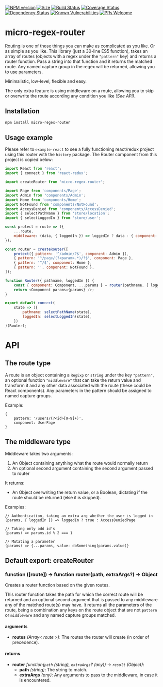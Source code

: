 [![NPM version](https://img.shields.io/npm/v/micro-regex-router.svg?style=flat)](https://www.npmjs.org/package/micro-regex-router)
[![Size](https://badgen.net/bundlephobia/minzip/micro-regex-router)](https://bundlephobia.com/result?p=micro-regex-router)
[![Build Status](https://travis-ci.com/kasvtv/micro-regex-router.svg?branch=master)](https://travis-ci.com/kasvtv/micro-regex-router)
[![Coverage Status](https://coveralls.io/repos/github/kasvtv/micro-regex-router/badge.svg?branch=master)](https://coveralls.io/github/kasvtv/micro-regex-router?branch=master)
[![Dependency Status](https://david-dm.org/kasvtv/micro-regex-router.svg)](https://david-dm.org/kasvtv/micro-regex-router)
[![Known Vulnerabilities](https://snyk.io/test/github/kasvtv/micro-regex-router/badge.svg?targetFile=package.json)](https://snyk.io/test/github/kasvtv/micro-regex-router?targetFile=package.json)
[![PRs Welcome](https://img.shields.io/badge/PRs-welcome-brightgreen.svg)](http://makeapullrequest.com)

# micro-regex-router

Routing is one of those things you can make as complicated as you like. Or as simple as you like. This library (just a 30-line ES5 function), takes an array of routes (objects with a regex under the `"pattern"` key) and returns a router function. Pass a string into that function and it returns the matched route. Any named capture group in the regex will be returned, allowing you to use parameters.

Minimalistic, low-level, flexible and easy.

The only extra feature is using middleware on a route, allowing you to skip or overwrite the route according any condition you like *(See API)*.

## Installation

```bash
npm install micro-regex-router
```

## Usage example

Please refer to `example-react` to see a fully functioning react/redux project using this router with the `history` package. The Router component from this project is copied below:

```js
import React from 'react';
import { connect } from 'react-redux';

import createRouter from 'micro-regex-router';

import Page from 'components/Page';
import Admin from 'components/Admin';
import Home from 'components/Home';
import NotFound from 'components/NotFound';
import AccessDenied from 'components/AccessDenied';
import { selectPathName } from 'store/location';
import { selectLoggedIn } from 'store/user';

const protect = route => ({
	...route,
	middleware: (data, { loggedIn }) => loggedIn ? data : { component: AccessDenied },
});

const router = createRouter([
	protect({ pattern: '^/admin/?$', component: Admin }),
	{ pattern: '^/page/(?<param>.*)/?$', component: Page },
	{ pattern: '^/$', component: Home },
	{ pattern: '', component: NotFound },
]);

function Router({ pathname, loggedIn }) {
	const { component: Component, ...params } = router(pathname, { loggedIn });
	return <Component params={params} />;
}

export default connect(
	state => ({
		pathname: selectPathName(state),
		loggedIn: selectLoggedIn(state),
	})
)(Router);
```

# API

## The route type

A route is an object containing a `RegExp` or `string` under the key `"pattern"`, an optional function `"middleware"` that can take the return value and transform it and any other data associated with the route (these could be React components). Any parameters in the pattern should be assigned to named capture groups.

Example:

	{
		pattern: '/users/(?<id>[0-9]+)',
		component: UserPage
	}

## The middleware type

Middleware takes two arguments:
1. An Object containing anything what the route would normally return
2. An optional second argument containing the second argument passed to router

It returns:
* An Object overwriting the return value, or a Boolean, dictating if the route should be returned (else it is skipped).

Examples:

	// Authentication, taking an extra arg whether the user is logged in
	(params, { loggedIn }) => loggedIn ? true : AccessDeniedPage

	// Taking only odd id's
	(params) => params.id % 2 === 1

	// Mutating a parameter
	(params) => {...params, value: doSomething(params.value)}


## Default export: createRouter

### function ([route]) -> function router(path, extraArgs?) -> Object


Creates a router function based on the given routes.

This router function takes the path for which the correct route will be returned and an optional second argument that is passed to any middleware any of the matched route(s) may have. It returns all the parameters of the route, being a combination any keys on the route object that are not `pattern` or `middleware` and any named capture groups matched.

#### arguments
- **routes** *(Array< route >)*: The routes the router will create (in order of precedence).

#### returns
- **router** *function(`path` (string), `extraArgs`? (any))* -> *`result` (Object)*:
  - **path** *(string)*: The string to match.
  - **extraArgs** *(any)*: Any arguments to pass to the middleware, in case it is encountered.